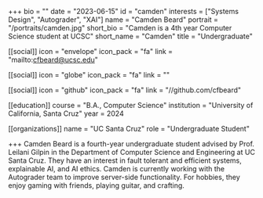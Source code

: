 +++
bio = ""
date = "2023-06-15"
id = "camden"
interests = ["Systems Design", "Autograder", "XAI"]
name = "Camden Beard"
portrait = "/portraits/camden.jpg"
short_bio = "Camden is a 4th year Computer Science student at UCSC"
short_name = "Camden"
title = "Undergraduate"

[[social]]
    icon = "envelope"
    icon_pack = "fa"
    link = "mailto:cfbeard@ucsc.edu"

[[social]]
    icon = "globe"
    icon_pack = "fa"
    link = ""

[[social]]
    icon = "github"
    icon_pack = "fa"
    link = "//github.com/cfbeard"

[[education]]
    course = "B.A., Computer Science"
    institution = "University of California, Santa Cruz"
    year = 2024
    
[[organizations]]
    name = "UC Santa Cruz"
    role = "Undergraduate Student"

+++
Camden Beard is a fourth-year undergraduate student advised by 
Prof. Leilani Gilpin in the Department of Computer Science and Engineering at UC Santa Cruz. 
They have an interest in fault tolerant and efficient systems, explainable AI, and AI ethics.
Camden is currently working with the Autograder team to improve server-side functionality. 
For hobbies, they enjoy gaming with friends, playing guitar, and crafting.

